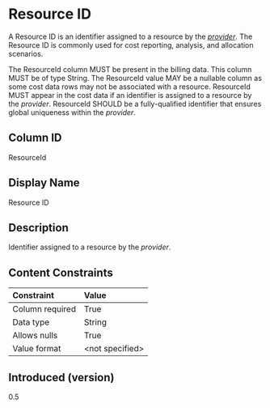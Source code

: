 # Resource ID

A Resource ID is an identifier assigned to a resource by the [*provider*](#glossary:provider). The Resource ID is commonly used for cost
reporting, analysis, and allocation scenarios.

The ResourceId column MUST be present in the billing data. This column MUST be of type String. The ResourceId value
MAY be a nullable column as some cost data rows may not be associated with a resource. ResourceId MUST appear in the
cost data if an identifier is assigned to a resource by the *provider*. ResourceId SHOULD be a fully-qualified
identifier that ensures global uniqueness within the *provider*.

## Column ID

ResourceId

## Display Name

Resource ID

## Description

Identifier assigned to a resource by the *provider*.

## Content Constraints

| Constraint      | Value           |
|:----------------|:----------------|
| Column required | True            |
| Data type       | String          |
| Allows nulls    | True            |
| Value format    | \<not specified> |

## Introduced (version)

0.5
